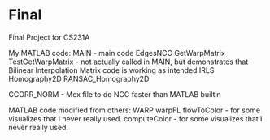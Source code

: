 # Final
Final Project for CS231A

My MATLAB code:
MAIN - main code
EdgesNCC
GetWarpMatrix
TestGetWarpMatrix - not actually called in MAIN, but demonstrates that Bilinear Interpolation Matrix code is working as intended
IRLS
Homography2D
RANSAC_Homography2D

CCORR_NORM - Mex file to do NCC faster than MATLAB builtin

MATLAB code modified from others:
WARP
warpFL
flowToColor - for some visualizes that I never really used.
computeColor - for some visualizes that I never really used.
